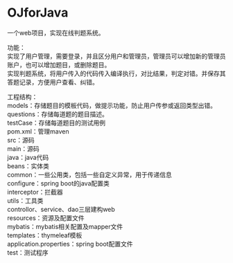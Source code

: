 # OJforJava
一个web项目，实现在线判题系统。

功能：<br/>
实现了用户管理，需要登录，并且区分用户和管理员，管理员可以增加新的管理员账户，也可以增加题目，或删除题目。<br/>
实现判题系统，将用户传入的代码传入编译执行，对比结果，判定对错。并保存其答题记录，方便用户查看、纠错。<br/>

工程结构：<br/>
models：存储题目的模板代码，做提示功能，防止用户传参或返回类型出错。<br/>
questions：存储每道题的题目描述。<br/>
testCase：存储每道题目的测试用例<br/>
pom.xml：管理maven<br/>
src：源码<br/>
  main：源码<br/>
    java：java代码<br/>
      beans：实体类<br/>
      common：一些公用类，包括一些自定义异常，用于传递信息<br/>
      configure：spring boot的java配置类<br/>
      interceptor：拦截器<br/>
      utils：工具类<br/>
      controllor、service、dao三层建构web<br/>
    resources：资源及配置文件<br/>
      mybatis：mybatis相关配置及mapper文件<br/>
      templates：thymeleaf模板<br/>
      application.properties：spring boot配置文件<br/>
  test：测试程序<br/>
